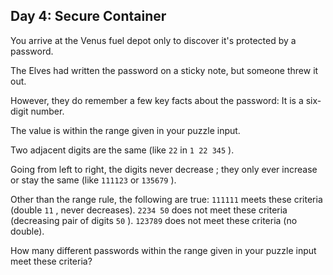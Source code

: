## Day 4: Secure Container

You arrive at the Venus fuel depot only to discover it's protected by a password.

The Elves had written the password on a sticky note, but someone threw it out.

However, they do remember a few key facts about the password: It is a six-digit number.

The value is within the range given in your puzzle input.

Two adjacent digits are the same (like `22` in `1 22 345` ).

Going from left to right, the digits never decrease ; they only ever increase or stay the same (like `111123` or `135679` ).

Other than the range rule, the following are true: `111111` meets these criteria (double `11` , never decreases). `2234 50` does not meet these criteria (decreasing pair of digits `50` ). `123789` does not meet these criteria (no double).

How many different passwords within the range given in your puzzle input meet these criteria? 